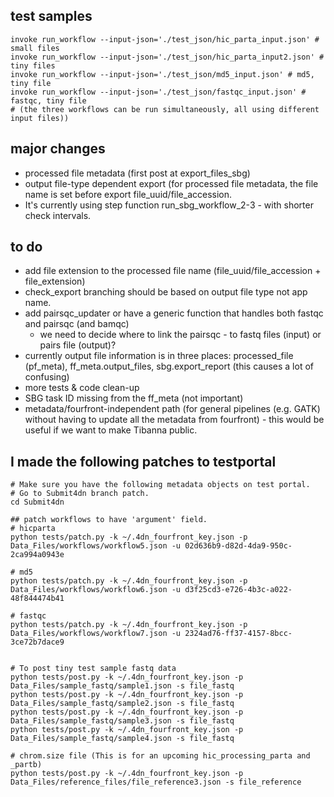 ## test samples
```
invoke run_workflow --input-json='./test_json/hic_parta_input.json' # small files
invoke run_workflow --input-json='./test_json/hic_parta_input2.json' # tiny files
invoke run_workflow --input-json='./test_json/md5_input.json' # md5, tiny file
invoke run_workflow --input-json='./test_json/fastqc_input.json' # fastqc, tiny file
# (the three workflows can be run simultaneously, all using different input files))
```

## major changes
* processed file metadata (first post at export_files_sbg)
* output file-type dependent export (for processed file metadata, the file name is set before export file_uuid/file_accession.
* It's currently using step function run_sbg_workflow_2-3 - with shorter check intervals.

## to do
* add file extension to the processed file name (file_uuid/file_accession + file_extension)
* check_export branching should be based on output file type not app name.
* add pairsqc_updater or have a generic function that handles both fastqc and pairsqc (and bamqc)
    * we need to decide where to link the pairsqc - to fastq files (input) or pairs file (output)? 
* currently output file information is in three places: processed_file (pf_meta), ff_meta.output_files, sbg.export_report (this causes a lot of confusing)
* more tests & code clean-up
* SBG task ID missing from the ff_meta (not important)
* metadata/fourfront-independent path (for general pipelines (e.g. GATK) without having to update all the metadata from fourfront) - this would be useful if we want to make Tibanna public.

## I made the following patches to testportal

```
# Make sure you have the following metadata objects on test portal.
# Go to Submit4dn branch patch.
cd Submit4dn

## patch workflows to have 'argument' field.
# hicparta
python tests/patch.py -k ~/.4dn_fourfront_key.json -p Data_Files/workflows/workflow5.json -u 02d636b9-d82d-4da9-950c-2ca994a0943e

# md5
python tests/patch.py -k ~/.4dn_fourfront_key.json -p Data_Files/workflows/workflow6.json -u d3f25cd3-e726-4b3c-a022-48f844474b41

# fastqc
python tests/patch.py -k ~/.4dn_fourfront_key.json -p Data_Files/workflows/workflow7.json -u 2324ad76-ff37-4157-8bcc-3ce72b7dace9


# To post tiny test sample fastq data
python tests/post.py -k ~/.4dn_fourfront_key.json -p Data_Files/sample_fastq/sample1.json -s file_fastq
python tests/post.py -k ~/.4dn_fourfront_key.json -p Data_Files/sample_fastq/sample2.json -s file_fastq
python tests/post.py -k ~/.4dn_fourfront_key.json -p Data_Files/sample_fastq/sample3.json -s file_fastq
python tests/post.py -k ~/.4dn_fourfront_key.json -p Data_Files/sample_fastq/sample4.json -s file_fastq

# chrom.size file (This is for an upcoming hic_processing_parta and _partb)
python tests/post.py -k ~/.4dn_fourfront_key.json -p Data_Files/reference_files/file_reference3.json -s file_reference
```
